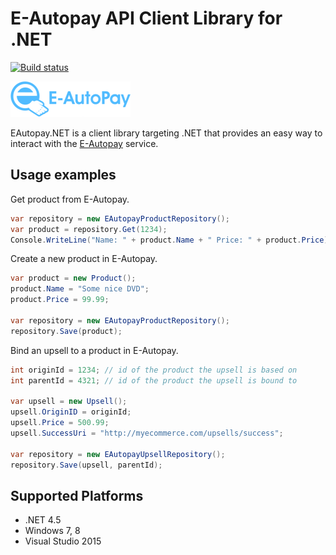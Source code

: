 # E-Autopay API Client Library for .NET

[![Build status](https://ci.appveyor.com/api/projects/status/a60j9gjal78heahf/branch/master?svg=true)](https://ci.appveyor.com/project/studenikin/eautopay-net/branch/master)

![logo](eautopay-logo.png)

EAutopay.NET is a client library targeting .NET that provides an easy
way to interact with the [E-Autopay](http://e-autopay.com/) service.

## Usage examples

Get product from E-Autopay.

```c#
var repository = new EAutopayProductRepository();
var product = repository.Get(1234);
Console.WriteLine("Name: " + product.Name + " Price: " + product.Price);
```
Create a new product in E-Autopay.

```c#
var product = new Product();
product.Name = "Some nice DVD";
product.Price = 99.99;

var repository = new EAutopayProductRepository();
repository.Save(product);
```
Bind an upsell to a product in E-Autopay.

```c#
int originId = 1234; // id of the product the upsell is based on
int parentId = 4321; // id of the product the upsell is bound to

var upsell = new Upsell();
upsell.OriginID = originId;
upsell.Price = 500.99;
upsell.SuccessUri = "http://myecommerce.com/upsells/success";

var repository = new EAutopayUpsellRepository();
repository.Save(upsell, parentId);
```
## Supported Platforms

* .NET 4.5
* Windows 7, 8
* Visual Studio 2015
